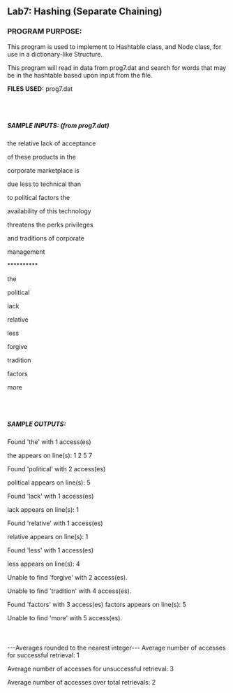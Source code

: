 <h2>Lab7: Hashing (Separate Chaining)</h2>
<h3>PROGRAM PURPOSE:</h3>
<p> This program is used to implement to Hashtable class, and Node class, for use in a dictionary-like Structure.</p>
<p>This program will read in data from prog7.dat and search for words that may be in the hashtable based upon input from the file.</p>


<p><b>FILES USED:</b> prog7.dat</p>
 <br></br>
<h5>SAMPLE INPUTS: (from prog7.dat)</h5>
<p>the relative lack of acceptance</p>
<p>of these products in the</p>
<p>corporate marketplace is</p>
<p>due less to technical than</p>
<p>to political factors the</p>
<p>availability of this technology</p>
<p>threatens the perks privileges</p>
<p>and traditions of corporate</p>
<p>management</p>
<p>**********</p>
<p>the</p>
<p>political</p>
<p>lack</p>
<p>relative</p>
<p>less</p>
<p>forgive</p>
<p>tradition</p>
<p>factors</p>
<p>more</p>

 <br></br>
<h5>SAMPLE OUTPUTS:</h5>
<p>Found 'the' with 1 access(es)</p>
<p>the appears on line(s): 1 2 5 7</p>
<p>Found 'political' with 2 access(es)</p>
<p>political appears on line(s): 5</p>
<p>Found 'lack' with 1 access(es)</p>
<p>lack appears on line(s): 1</p>
<p>Found 'relative' with 1 access(es)</p>
<p>relative appears on line(s): 1</p>
<p>Found 'less' with 1 access(es)</p>
<p>less appears on line(s): 4</p>
<p>Unable to find 'forgive' with 2 access(es).</p>
<p>Unable to find 'tradition' with 4 access(es).</p>
 Found 'factors' with 3 access(es)
 factors appears on line(s): 5
 
 Unable to find 'more' with 5 access(es).
 <br></br>
 <br></br>
 ---Averages rounded to the nearest integer---
 Average number of accesses for successful retrieval: 1
 
 Average number of accesses for unsuccessful retrieval: 3
 
 Average number of accesses over total retrievals: 2
 

<br></br>


 
